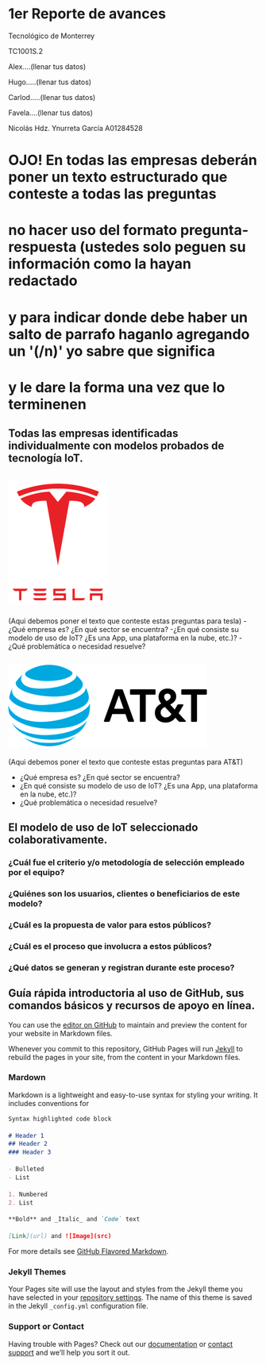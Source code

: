 # 1er Reporte de avances
Tecnológico de Monterrey

TC1001S.2

Alex....(llenar tus datos)

Hugo.....(llenar tus datos)

Carlod.....(llenar tus datos)

Favela....(llenar tus datos)

Nicolás Hdz. Ynurreta García A01284528

# OJO! En todas las empresas deberán poner un texto estructurado que conteste a todas las preguntas
# no hacer uso del formato pregunta-respuesta (ustedes solo peguen su información como la hayan redactado
# y para indicar donde debe haber un salto de parrafo haganlo agregando un '(/n)' yo sabre que significa 
# y le dare la forma una vez que lo terminenen

## Todas las empresas identificadas individualmente con modelos probados de tecnología IoT.
## ![Image](https://github.com/NHYG/PaginaWeb/blob/master/tesla-logo-2200x2800_opt.png)
(Aqui debemos poner el texto que conteste estas preguntas para tesla)
-¿Qué empresa es? ¿En qué sector se encuentra?
-¿En qué consiste su modelo de uso de IoT? ¿Es una App, una plataforma en la nube, etc.)?
-¿Qué problemática o necesidad resuelve?
## ![Image](https://github.com/NHYG/PaginaWeb/blob/master/att-logo1_opt.png)
(Aqui debemos poner el texto que conteste estas preguntas para AT&T)
- ¿Qué empresa es? ¿En qué sector se encuentra?
- ¿En qué consiste su modelo de uso de IoT? ¿Es una App, una plataforma en la nube, etc.)?
- ¿Qué problemática o necesidad resuelve?
## El modelo de uso de IoT seleccionado colaborativamente.
### ¿Cuál fue el criterio y/o metodología de selección empleado por el equipo?
### ¿Quiénes son los usuarios, clientes o beneficiarios de este modelo?
### ¿Cuál es la propuesta de valor para estos públicos?
### ¿Cuál es el proceso que involucra a estos públicos?
### ¿Qué datos se generan y registran durante este proceso?
## Guía rápida introductoria al uso de GitHub, sus comandos básicos y recursos de apoyo en línea.


You can use the [editor on GitHub](https://github.com/NHYG/PaginaWeb/edit/master/README.md) to maintain and preview the content for your website in Markdown files.

Whenever you commit to this repository, GitHub Pages will run [Jekyll](https://jekyllrb.com/) to rebuild the pages in your site, from the content in your Markdown files.

### Mardown

Markdown is a lightweight and easy-to-use syntax for styling your writing. It includes conventions for

```markdown 
Syntax highlighted code block

# Header 1
## Header 2
### Header 3

- Bulleted
- List

1. Numbered
2. List

**Bold** and _Italic_ and `Code` text

[Link](url) and ![Image](src)
```

For more details see [GitHub Flavored Markdown](https://guides.github.com/features/mastering-markdown/).

### Jekyll Themes

Your Pages site will use the layout and styles from the Jekyll theme you have selected in your [repository settings](https://github.com/NHYG/PaginaWeb/settings). The name of this theme is saved in the Jekyll `_config.yml` configuration file.

### Support or Contact

Having trouble with Pages? Check out our [documentation](https://docs.github.com/categories/github-pages-basics/) or [contact support](https://github.com/contact) and we’ll help you sort it out.

